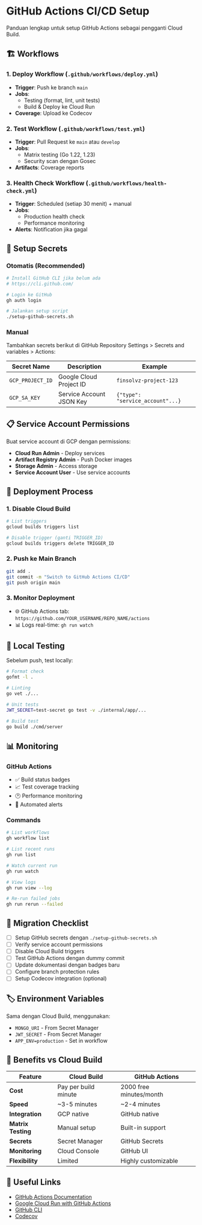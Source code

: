 # GitHub Actions CI/CD Setup

Panduan lengkap untuk setup GitHub Actions sebagai pengganti Cloud Build.

## 🏗️ Workflows

### 1. Deploy Workflow (`.github/workflows/deploy.yml`)
- **Trigger**: Push ke branch `main`
- **Jobs**: 
  - Testing (format, lint, unit tests)
  - Build & Deploy ke Cloud Run
- **Coverage**: Upload ke Codecov

### 2. Test Workflow (`.github/workflows/test.yml`)
- **Trigger**: Pull Request ke `main` atau `develop`
- **Jobs**:
  - Matrix testing (Go 1.22, 1.23)
  - Security scan dengan Gosec
- **Artifacts**: Coverage reports

### 3. Health Check Workflow (`.github/workflows/health-check.yml`)
- **Trigger**: Scheduled (setiap 30 menit) + manual
- **Jobs**:
  - Production health check
  - Performance monitoring
- **Alerts**: Notification jika gagal

## 🔐 Setup Secrets

### Otomatis (Recommended)
```bash
# Install GitHub CLI jika belum ada
# https://cli.github.com/

# Login ke GitHub
gh auth login

# Jalankan setup script
./setup-github-secrets.sh
```

### Manual
Tambahkan secrets berikut di GitHub Repository Settings > Secrets and variables > Actions:

| Secret Name | Description | Example |
|-------------|-------------|---------|
| `GCP_PROJECT_ID` | Google Cloud Project ID | `finsolvz-project-123` |
| `GCP_SA_KEY` | Service Account JSON Key | `{"type": "service_account"...}` |

## 📋 Service Account Permissions

Buat service account di GCP dengan permissions:
- **Cloud Run Admin** - Deploy services
- **Artifact Registry Admin** - Push Docker images  
- **Storage Admin** - Access storage
- **Service Account User** - Use service accounts

## 🚀 Deployment Process

### 1. Disable Cloud Build
```bash
# List triggers
gcloud builds triggers list

# Disable trigger (ganti TRIGGER_ID)
gcloud builds triggers delete TRIGGER_ID
```

### 2. Push ke Main Branch
```bash
git add .
git commit -m "Switch to GitHub Actions CI/CD"
git push origin main
```

### 3. Monitor Deployment
- 🌐 GitHub Actions tab: `https://github.com/YOUR_USERNAME/REPO_NAME/actions`
- 📊 Logs real-time: `gh run watch`

## 🔧 Local Testing

Sebelum push, test locally:
```bash
# Format check
gofmt -l .

# Linting  
go vet ./...

# Unit tests
JWT_SECRET=test-secret go test -v ./internal/app/...

# Build test
go build ./cmd/server
```

## 📊 Monitoring

### GitHub Actions
- ✅ Build status badges
- 📈 Test coverage tracking
- 🕐 Performance monitoring
- 🚨 Automated alerts

### Commands
```bash
# List workflows
gh workflow list

# List recent runs
gh run list

# Watch current run
gh run watch

# View logs
gh run view --log

# Re-run failed jobs
gh run rerun --failed
```

## 🔄 Migration Checklist

- [ ] Setup GitHub secrets dengan `./setup-github-secrets.sh`
- [ ] Verify service account permissions
- [ ] Disable Cloud Build triggers  
- [ ] Test GitHub Actions dengan dummy commit
- [ ] Update dokumentasi dengan badges baru
- [ ] Configure branch protection rules
- [ ] Setup Codecov integration (optional)

## 🏷️ Environment Variables

Sama dengan Cloud Build, menggunakan:
- `MONGO_URI` - From Secret Manager
- `JWT_SECRET` - From Secret Manager  
- `APP_ENV=production` - Set in workflow

## 🎯 Benefits vs Cloud Build

| Feature | Cloud Build | GitHub Actions |
|---------|-------------|----------------|
| **Cost** | Pay per build minute | 2000 free minutes/month |
| **Speed** | ~3-5 minutes | ~2-4 minutes |
| **Integration** | GCP native | GitHub native |
| **Matrix Testing** | Manual setup | Built-in support |
| **Secrets** | Secret Manager | GitHub Secrets |
| **Monitoring** | Cloud Console | GitHub UI |
| **Flexibility** | Limited | Highly customizable |

## 🔗 Useful Links

- [GitHub Actions Documentation](https://docs.github.com/en/actions)
- [Google Cloud Run with GitHub Actions](https://cloud.google.com/run/docs/continuous-deployment-with-github-actions)
- [GitHub CLI](https://cli.github.com/)
- [Codecov](https://codecov.io/)